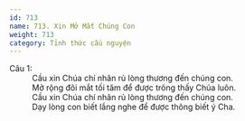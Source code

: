 ```yaml
---
id: 713
name: 713. Xin Mở Mắt Chúng Con
weight: 713
category: Tỉnh thức cầu nguyện
---
```

<dl><dt>Câu 1:</dt><dd data-verse="1">Cầu xin Chúa chí nhân rủ lòng thương đến chúng con. <br/>Mở rộng đôi mắt tối tăm để được trông thấy Chúa luôn. <br/>Cầu xin Chúa chí nhân rủ lòng thương đến chúng con. <br/>Dạy lòng con biết lắng nghe để được thông biết ý Cha. </dd></dl>

